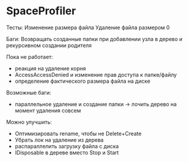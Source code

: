 # SpaceProfiler
Тесты:
Изменение размера файла
Удаление файла размером 0

Баги:
Возвращать созданные папки при добавлении узла в дерево и рекурсивном создании родителя

Пока не работает:
- реакция на удаление корня
- AccessAccessDenied и изменение прав доступа к папке/файлу
- определение фактического размера файла на диске

Возможные баги:
- параллельное удаление и создание папки -> лочить дерево на момент удаления совсем

Можно улучшить:
- Оптимизировать rename, чтобы не Delete+Create
- Убрать лок на удаление из дерева
- распараллелить загрузку файла с диска
- IDisposable в дереве вместо Stop и Start